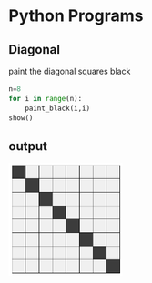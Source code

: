 # Python Programs 

## Diagonal 
paint the diagonal squares black 
```python
n=8
for i in range(n):
    paint_black(i,i)
show()
```

## output 
<img src="/images/diagonal.PNG" alt="diagonal" width="200"/>

